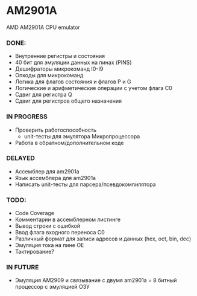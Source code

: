 # AM2901A
AMD AM2901A CPU emulator

### DONE:
- Внутренние регистры и состояния
- 40 бит для эмуляции данных на пинах (PINS)
- Дешифраторы микрокоманд I0-I9
- Опкоды для микрокоманд
- Логика для флагов состояния и флагов P и G
- Логические и арифметические операции с учетом флага C0
- Сдвиг для регистра Q
- Сдвиг для регистров общего назначения

### IN PROGRESS
- Проверить работоспособность
	- unit-тесты для эмулятора Микропроцессора
- Работа в обратном/дополнительном коде

### DELAYED
- Ассемблер для am2901a
- Язык ассемблера для am2901a
- Написать unit-тесты для парсера/псевдокомпилятора

### TODO:
- Code Coverage
- Комментарии в ассемблерном листинге
- Вывод строки с ошибкой
- Ввод флага входного переноса C0
- Различный формат для записи адресов и данных (hex, oct, bin, dec)
- Эмуляция тока на пине OE
- Тактирование?

### IN FUTURE
- Эмуляция AM2909 и связывание с двумя am2901a = 8 битный процессор с эмуляцией ОЗУ

